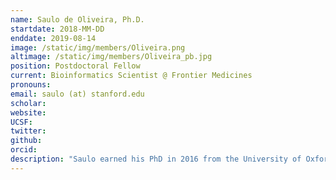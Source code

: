 ```yaml
---
name: Saulo de Oliveira, Ph.D.
startdate: 2018-MM-DD
enddate: 2019-08-14
image: /static/img/members/Oliveira.png
altimage: /static/img/members/Oliveira_pb.jpg
position: Postdoctoral Fellow
current: Bioinformatics Scientist @ Frontier Medicines
pronouns:
email: saulo (at) stanford.edu
scholar:
website:
UCSF:
twitter:
github:
orcid:
description: "Saulo earned his PhD in 2016 from the University of Oxford, where he worked with Prof. Charlotte Deane developing methods for protein structure prediction. After finishing his doctorate, he worked as a postdoc at Oxford for 2 years, focusing on protein contact prediction and coevolution. He joined the lab in 2018 as a joint postdoctoral scholar with Dr. Henry van den Bedem. His current research focuses on using computational methods to understand protein structures and dynamics and how these relate to experimentally derived electron densities."
---
```


